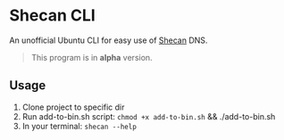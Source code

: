 # Shecan CLI

An unofficial Ubuntu CLI for easy use of [Shecan](https://shecan.ir/) DNS.

> This program is in **alpha** version.

## Usage

1. Clone project to specific dir
2. Run add-to-bin.sh script:
`chmod +x add-to-bin.sh` && ./add-to-bin.sh
3. In your terminal:
`shecan --help`
